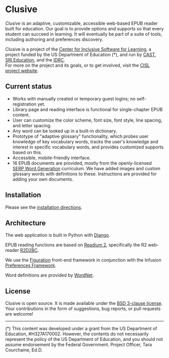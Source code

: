 # Clusive

_Clusive_ is an adaptive, customizable, accessible web-based EPUB reader 
built for education.  Our goal is to provide options and supports so that every student can 
succeed in learning.  It will eventually be part of a suite of tools, including 
authoring and preferences discovery.

Clusive is a project of the [Center for Inclusive Software for Learning](http://cisl.cast.org), 
a project funded by the US Department of Education (*), 
and run by [CAST](http://www.cast.org), 
[SRI Education](http://www.sri.com/about/organization/education), 
and the [IDRC](http://idrc.ocadu.ca/).  
For more on the project and its goals, or to get involved, visit 
the [CISL project website](http://cisl.cast.org). 

## Current status

* Works with manually created or temporary guest logins; no self-registration yet.
* Library page and reading interface is functional for single-chapter EPUB content.
* User can customize the color scheme, font size, font style, 
line spacing, and letter spacing.
* Any word can be looked up in a built-in dictionary.
* Prototype of "adaptive glossary" functionality, which probes user knowledge of key 
vocabulary words, tracks the user's knowledge and interest in specific vocabulary words,
and provides customized supports based on this.
* Accessible, mobile-friendly interface.
* 16 EPUB documents are provided, mostly from the openly-licensed 
[SERP Word Generation](https://www.serpinstitute.org/wordgen-elementary) curriculum.
We have added images and custom glossary words with definitions to these. 
Instructions are provided for adding your own documents.

## Installation

Please see the [installation directions](https://github.com/cast-org/clusive/blob/master/INSTALL.md).

## Architecture

The web application is built in Python with [Django](https://www.djangoproject.com/).

EPUB reading functions are based on [Readium 2](https://readium.org/development/readium-2-overview/),
specifically the R2 web-reader [R2D2BC](https://github.com/d-i-t-a/R2D2BC).

We use the [Figuration](http://figuration.org) front-end framework in conjunction with the Infusion [Preferences Framework](https://build.fluidproject.org/infusion/demos/prefsFramework/).

Word definitions are provided by [WordNet](https://wordnet.princeton.edu/).

## License

Clusive is open source. It is made available under the [BSD 3-clause license](https://opensource.org/licenses/BSD-3-Clause).
Your contributions in the form of suggestions, bug reports, or pull requests are welcome!

----
(*) This content was developed under a grant from the US Department of Education, #H327A170002.
However, the contents do not necessarily represent the policy of the US Department
of Education, and you should not assume endorsement by the Federal Government. 
Project Officer, Tara Courchaine, Ed.D.

